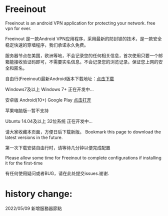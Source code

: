 # Freeinout
Freeinout is an android VPN application for protecting your network.
free vpn for ever.

Freeinout 是一款Android VPN应用程序，采用最新的防封锁的技术，是一款安全稳定快速的穿墙程序，我们承诺永久免费。

服务器节点在美国，欧洲等地，不会记录您的任何相关信息，首次使用只要一个邮箱能接收验证码即可，不需要实名信息。不会记录您的浏览记录。保证您上网的安全和匿名。



自由行(Freeinout)最新Android版本下载地址：<a href="https://github.com/caddier/freeinout/releases/download/v.10.6/freeinout-v1.0.6.apk">点击下载</a>


Windows7及以上 Windows 7+ 正在开发中...

安卓版 Android(10+)  Google Play <a href="https://play.google.com/store/apps/details?id=com.freeinout.android.vpn">点击打开</a>

苹果电脑版--暂不支持

Ubuntu 14.04及以上 32位系统 正在开发中...

请大家收藏本页面，方便日后下载新版。 Bookmark this page to download the latest versions in the future.


第一次下载安装自由行时，请等待几分钟以便完成配置

Please allow some time for Freeinout to complete configurations if installing it for the first-time




有任何使用疑问或者BUG，请在此处提交issues.谢谢.

# history change:
2022/05/09  新增服務器節點



